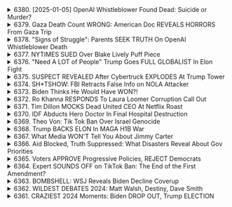 <details>
<summary>6380. [2025-01-05] OpenAI Whistleblower Found Dead: Suicide or Murder?</summary><br>

<a href="https://www.youtube.com/watch?v=Y-Qa_uWyr1I" target="_blank">
    <img src="https://img.youtube.com/vi/Y-Qa_uWyr1I/maxresdefault.jpg" 
        alt="[Youtube]" width="200">
</a>

# OpenAI Whistleblower Found Dead: Suicide or Murder?

### 文章總結與整理

#### 1. 案件背景
- **案件性質**：涉及高科技行業的陰謀與利益糾葛。
- **主要人物**：
  - **喬治**：一名有35年科技業經驗的調查記者，熟悉硅谷生態。
  - **詹姆斯**：節目主持人，引導對話。
  - **薩姆·アルマン**：即將成為舊金山下一任市長，背景雄厚。
- **案件核心**：
  - 舊金山高科技企業 execs 的 homicides。
  - 涉及陰謀、數據竊取與政治操縱。

#### 2. 技術與陰謀
- **科技行業的敏感性**：
  - 硅谷企業的數據安全問題。
  - 政治力量可能干預選舉和商業運作。
- **調查焦點**：
  - 高管遇害是否涉及產業競爭或政治陰謀？
  - 公安機關的調查進度如何？

#### 3. 對話內容
- **喬治的科技業背景**：
  - 曾在多間著名科技公司工作，熟悉行業內幕。
  - 強調技術專家在政治事件中的角色。
- **案件分析**：
  - 涉及高科技企業的利益糾葛。
  - 政治與商業利益的高度重疊。

#### 4. 調查進展
- **當前情況**：
  - 警方已開始初步調查，但尚未公開具體結論。
  - 嫌疑犯身份仍不明確。
- **喬治的行動**：
  - 組織了一系列市民記者座談會，推動案件曝光。
  - 提供匿名管道讓公眾參與調研。

#### 5. 將來展望
- **喬治的計劃**：
  - 繼續追蹤案件發展，提供更多調查結果。
  - 興建更多信息渠道，呼籲公眾關注。
- **案件可能影響**：
  - 可能引發對高科技產業的信任危機。
  - 影響舊金山政治格局與商業環境。

#### 6. 總結
- 本案揭示了科技業與政治世界的密切互動，以及其潛在的風險與陰謀。
- 場外力量介入的可能性增加案件 complexity。
- 論證科技企業治理的重要性，需加強透明度與倫理監管。
</details>

<details>
<summary>6379. Gaza Death Count WRONG: American Doc REVEALS HORRORS From Gaza Trip</summary><br>

<a href="https://www.youtube.com/watch?v=l2pflJrc_lw" target="_blank">
    <img src="https://img.youtube.com/vi/l2pflJrc_lw/maxresdefault.jpg" 
        alt="[Youtube]" width="200">
</a>

# Gaza Death Count WRONG: American Doc REVEALS HORRORS From Gaza Trip


</details>

<details>
<summary>6378. "Signs of Struggle": Parents SEEK TRUTH On OpenAI Whistleblower Death</summary><br>

<a href="https://www.youtube.com/watch?v=oQ2CgSYuS-c" target="_blank">
    <img src="https://img.youtube.com/vi/oQ2CgSYuS-c/maxresdefault.jpg" 
        alt="[Youtube]" width="200">
</a>

# "Signs of Struggle": Parents SEEK TRUTH On OpenAI Whistleblower Death


</details>

<details>
<summary>6377. NYTIMES SUED Over Blake Lively Puff Piece</summary><br>

<a href="https://www.youtube.com/watch?v=tuY7n6RkFkg" target="_blank">
    <img src="https://img.youtube.com/vi/tuY7n6RkFkg/maxresdefault.jpg" 
        alt="[Youtube]" width="200">
</a>

# NYTIMES SUED Over Blake Lively Puff Piece


</details>

<details>
<summary>6376. "Need A LOT of People" Trump Goes FULL GLOBALIST In Elon Fight</summary><br>

<a href="https://www.youtube.com/watch?v=IhdDozgNrQI" target="_blank">
    <img src="https://img.youtube.com/vi/IhdDozgNrQI/maxresdefault.jpg" 
        alt="[Youtube]" width="200">
</a>

# "Need A LOT of People" Trump Goes FULL GLOBALIST In Elon Fight


</details>

<details>
<summary>6375. SUSPECT REVEALED After Cybertruck EXPLODES At Trump Tower</summary><br>

<a href="https://www.youtube.com/watch?v=nzBLHStAgH4" target="_blank">
    <img src="https://img.youtube.com/vi/nzBLHStAgH4/maxresdefault.jpg" 
        alt="[Youtube]" width="200">
</a>

# SUSPECT REVEALED After Cybertruck EXPLODES At Trump Tower


</details>

<details>
<summary>6374. SH*TSHOW: FBI Retracts False Info on NOLA Attacker</summary><br>

<a href="https://www.youtube.com/watch?v=APQ1BJ65-3k" target="_blank">
    <img src="https://img.youtube.com/vi/APQ1BJ65-3k/maxresdefault.jpg" 
        alt="[Youtube]" width="200">
</a>

# SH*TSHOW: FBI Retracts False Info on NOLA Attacker


</details>

<details>
<summary>6373. Biden Thinks He Would Have WON?!</summary><br>

<a href="https://www.youtube.com/watch?v=spocqVoX_SA" target="_blank">
    <img src="https://img.youtube.com/vi/spocqVoX_SA/maxresdefault.jpg" 
        alt="[Youtube]" width="200">
</a>

# Biden Thinks He Would Have WON?!


</details>

<details>
<summary>6372. Ro Khanna RESPONDS To Laura Loomer Corruption Call Out</summary><br>

<a href="https://www.youtube.com/watch?v=gp7u_ATdE6Q" target="_blank">
    <img src="https://img.youtube.com/vi/gp7u_ATdE6Q/maxresdefault.jpg" 
        alt="[Youtube]" width="200">
</a>

# Ro Khanna RESPONDS To Laura Loomer Corruption Call Out


</details>

<details>
<summary>6371. Tim Dillon MOCKS Dead United CEO At Netflix Roast</summary><br>

<a href="https://www.youtube.com/watch?v=rqtsWwVyGms" target="_blank">
    <img src="https://img.youtube.com/vi/rqtsWwVyGms/maxresdefault.jpg" 
        alt="[Youtube]" width="200">
</a>

# Tim Dillon MOCKS Dead United CEO At Netflix Roast


</details>

<details>
<summary>6370. IDF Abducts Hero Doctor In Final Hospital Destruction</summary><br>

<a href="https://www.youtube.com/watch?v=dfPY5eIJZ3U" target="_blank">
    <img src="https://img.youtube.com/vi/dfPY5eIJZ3U/maxresdefault.jpg" 
        alt="[Youtube]" width="200">
</a>

# IDF Abducts Hero Doctor In Final Hospital Destruction


</details>

<details>
<summary>6369. Theo Von: Tik Tok Ban Over Israel Genocide</summary><br>

<a href="https://www.youtube.com/watch?v=sxluLY65qhk" target="_blank">
    <img src="https://img.youtube.com/vi/sxluLY65qhk/maxresdefault.jpg" 
        alt="[Youtube]" width="200">
</a>

# Theo Von: Tik Tok Ban Over Israel Genocide


</details>

<details>
<summary>6368. Trump BACKS ELON In MAGA H1B War</summary><br>

<a href="https://www.youtube.com/watch?v=NZqVTGtMiuA" target="_blank">
    <img src="https://img.youtube.com/vi/NZqVTGtMiuA/maxresdefault.jpg" 
        alt="[Youtube]" width="200">
</a>

# Trump BACKS ELON In MAGA H1B War


</details>

<details>
<summary>6367. What Media WON'T Tell You About Jimmy Carter</summary><br>

<a href="https://www.youtube.com/watch?v=KeEp233_FfM" target="_blank">
    <img src="https://img.youtube.com/vi/KeEp233_FfM/maxresdefault.jpg" 
        alt="[Youtube]" width="200">
</a>

# What Media WON'T Tell You About Jimmy Carter


</details>

<details>
<summary>6366. Aid Blocked, Truth Suppressed: What Disasters Reveal About Gov Priorities</summary><br>

<a href="https://www.youtube.com/watch?v=6zX5gd4rJ3Y" target="_blank">
    <img src="https://img.youtube.com/vi/6zX5gd4rJ3Y/maxresdefault.jpg" 
        alt="[Youtube]" width="200">
</a>

# Aid Blocked, Truth Suppressed: What Disasters Reveal About Gov Priorities


</details>

<details>
<summary>6365. Voters APPROVE Progressive Policies, REJECT Democrats</summary><br>

<a href="https://www.youtube.com/watch?v=pguKDKI0k10" target="_blank">
    <img src="https://img.youtube.com/vi/pguKDKI0k10/maxresdefault.jpg" 
        alt="[Youtube]" width="200">
</a>

# Voters APPROVE Progressive Policies, REJECT Democrats


</details>

<details>
<summary>6364. Expert SOUNDS OFF on TikTok Ban: The End of the First Amendment?</summary><br>

<a href="https://www.youtube.com/watch?v=h4eZluceRtg" target="_blank">
    <img src="https://img.youtube.com/vi/h4eZluceRtg/maxresdefault.jpg" 
        alt="[Youtube]" width="200">
</a>

# Expert SOUNDS OFF on TikTok Ban: The End of the First Amendment?


</details>

<details>
<summary>6363. BOMBSHELL: WSJ Reveals Biden Decline Coverup</summary><br>

<a href="https://www.youtube.com/watch?v=olhsYgVEyZ4" target="_blank">
    <img src="https://img.youtube.com/vi/olhsYgVEyZ4/maxresdefault.jpg" 
        alt="[Youtube]" width="200">
</a>

# BOMBSHELL: WSJ Reveals Biden Decline Coverup


</details>

<details>
<summary>6362. WILDEST DEBATES 2024: Matt Walsh, Destiny, Dave Smith</summary><br>

<a href="https://www.youtube.com/watch?v=mbZqyalD-HY" target="_blank">
    <img src="https://img.youtube.com/vi/mbZqyalD-HY/maxresdefault.jpg" 
        alt="[Youtube]" width="200">
</a>

# WILDEST DEBATES 2024: Matt Walsh, Destiny, Dave Smith


</details>

<details>
<summary>6361. CRAZIEST 2024 Moments: Biden DROP OUT, Trump ELECTION</summary><br>

<a href="https://www.youtube.com/watch?v=rdR5pfvslI4" target="_blank">
    <img src="https://img.youtube.com/vi/rdR5pfvslI4/maxresdefault.jpg" 
        alt="[Youtube]" width="200">
</a>

# CRAZIEST 2024 Moments: Biden DROP OUT, Trump ELECTION


</details>

